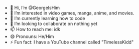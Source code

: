 - 👋 Hi, I’m @GeorgeIsHim
- 👀 I’m interested in video games, manga, anime, and movies.
- 🌱 I’m currently learning how to code
- 💞️ I’m looking to collaborate on nothing yet
- 📫 How to reach me: idk
- 😄 Pronouns: He/Him
- ⚡ Fun fact: I have a YouTube channel called "TimelessKidd"

<!---
GeorgeIsHim/GeorgeIsHim is a ✨ special ✨ repository because its `README.md` (this file) appears on your GitHub profile.
You can click the Preview link to take a look at your changes.
--->
